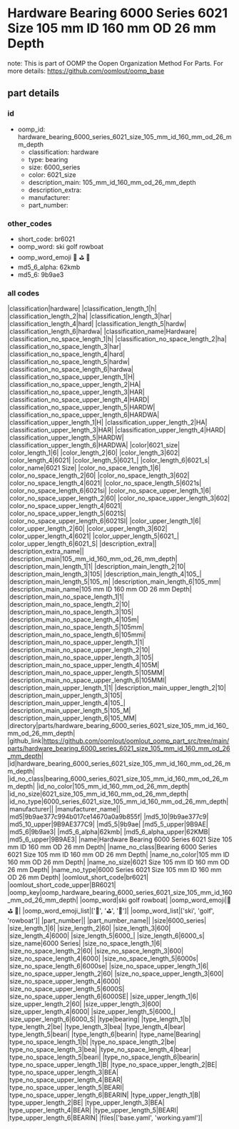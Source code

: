 # Hardware Bearing 6000 Series 6021 Size 105 mm ID 160 mm OD 26 mm Depth  

note: This is part of OOMP the Oopen Organization Method For Parts. For more details: https://github.com/oomlout/oomp_base

##  part details





### id
* oomp_id: hardware_bearing_6000_series_6021_size_105_mm_id_160_mm_od_26_mm_depth
  * classification: hardware
  * type: bearing
  * size: 6000_series
  * color: 6021_size
  * description_main: 105_mm_id_160_mm_od_26_mm_depth
  * description_extra: 
  * manufacturer: 
  * part_number: 

### other_codes
* short_code: br6021
* oomp_word: ski golf rowboat
* oomp_word_emoji :ski: :golf: :rowboat:
* md5_6_alpha: 62kmb
* md5_6: 9b9ae3

### all codes 
|classification|hardware|
|classification_length_1|h|
|classification_length_2|ha|
|classification_length_3|har|
|classification_length_4|hard|
|classification_length_5|hardw|
|classification_length_6|hardwa|
|classification_name|Hardware|
|classification_no_space_length_1|h|
|classification_no_space_length_2|ha|
|classification_no_space_length_3|har|
|classification_no_space_length_4|hard|
|classification_no_space_length_5|hardw|
|classification_no_space_length_6|hardwa|
|classification_no_space_upper_length_1|H|
|classification_no_space_upper_length_2|HA|
|classification_no_space_upper_length_3|HAR|
|classification_no_space_upper_length_4|HARD|
|classification_no_space_upper_length_5|HARDW|
|classification_no_space_upper_length_6|HARDWA|
|classification_upper_length_1|H|
|classification_upper_length_2|HA|
|classification_upper_length_3|HAR|
|classification_upper_length_4|HARD|
|classification_upper_length_5|HARDW|
|classification_upper_length_6|HARDWA|
|color|6021_size|
|color_length_1|6|
|color_length_2|60|
|color_length_3|602|
|color_length_4|6021|
|color_length_5|6021_|
|color_length_6|6021_s|
|color_name|6021 Size|
|color_no_space_length_1|6|
|color_no_space_length_2|60|
|color_no_space_length_3|602|
|color_no_space_length_4|6021|
|color_no_space_length_5|6021s|
|color_no_space_length_6|6021si|
|color_no_space_upper_length_1|6|
|color_no_space_upper_length_2|60|
|color_no_space_upper_length_3|602|
|color_no_space_upper_length_4|6021|
|color_no_space_upper_length_5|6021S|
|color_no_space_upper_length_6|6021SI|
|color_upper_length_1|6|
|color_upper_length_2|60|
|color_upper_length_3|602|
|color_upper_length_4|6021|
|color_upper_length_5|6021_|
|color_upper_length_6|6021_S|
|description_extra||
|description_extra_name||
|description_main|105_mm_id_160_mm_od_26_mm_depth|
|description_main_length_1|1|
|description_main_length_2|10|
|description_main_length_3|105|
|description_main_length_4|105_|
|description_main_length_5|105_m|
|description_main_length_6|105_mm|
|description_main_name|105 mm ID 160 mm OD 26 mm Depth|
|description_main_no_space_length_1|1|
|description_main_no_space_length_2|10|
|description_main_no_space_length_3|105|
|description_main_no_space_length_4|105m|
|description_main_no_space_length_5|105mm|
|description_main_no_space_length_6|105mmi|
|description_main_no_space_upper_length_1|1|
|description_main_no_space_upper_length_2|10|
|description_main_no_space_upper_length_3|105|
|description_main_no_space_upper_length_4|105M|
|description_main_no_space_upper_length_5|105MM|
|description_main_no_space_upper_length_6|105MMI|
|description_main_upper_length_1|1|
|description_main_upper_length_2|10|
|description_main_upper_length_3|105|
|description_main_upper_length_4|105_|
|description_main_upper_length_5|105_M|
|description_main_upper_length_6|105_MM|
|directory|parts/hardware_bearing_6000_series_6021_size_105_mm_id_160_mm_od_26_mm_depth|
|github_link|https://github.com/oomlout/oomlout_oomp_part_src/tree/main/parts/hardware_bearing_6000_series_6021_size_105_mm_id_160_mm_od_26_mm_depth|
|id|hardware_bearing_6000_series_6021_size_105_mm_id_160_mm_od_26_mm_depth|
|id_no_class|bearing_6000_series_6021_size_105_mm_id_160_mm_od_26_mm_depth|
|id_no_color|105_mm_id_160_mm_od_26_mm_depth|
|id_no_size|6021_size_105_mm_id_160_mm_od_26_mm_depth|
|id_no_type|6000_series_6021_size_105_mm_id_160_mm_od_26_mm_depth|
|manufacturer||
|manufacturer_name||
|md5|9b9ae377c994b017ce14670a0a9b855f|
|md5_10|9b9ae377c9|
|md5_10_upper|9B9AE377C9|
|md5_5|9b9ae|
|md5_5_upper|9B9AE|
|md5_6|9b9ae3|
|md5_6_alpha|62kmb|
|md5_6_alpha_upper|62KMB|
|md5_6_upper|9B9AE3|
|name|Hardware Bearing 6000 Series 6021 Size 105 mm ID 160 mm OD 26 mm Depth|
|name_no_class|Bearing 6000 Series 6021 Size 105 mm ID 160 mm OD 26 mm Depth|
|name_no_color|105 mm ID 160 mm OD 26 mm Depth|
|name_no_size|6021 Size 105 mm ID 160 mm OD 26 mm Depth|
|name_no_type|6000 Series 6021 Size 105 mm ID 160 mm OD 26 mm Depth|
|oomlout_short_code|br6021|
|oomlout_short_code_upper|BR6021|
|oomp_key|oomp_hardware_bearing_6000_series_6021_size_105_mm_id_160_mm_od_26_mm_depth|
|oomp_word|ski golf rowboat|
|oomp_word_emoji|:ski: :golf: :rowboat:|
|oomp_word_emoji_list|[':ski:', ':golf:', ':rowboat:']|
|oomp_word_list|['ski', 'golf', 'rowboat']|
|part_number||
|part_number_name||
|size|6000_series|
|size_length_1|6|
|size_length_2|60|
|size_length_3|600|
|size_length_4|6000|
|size_length_5|6000_|
|size_length_6|6000_s|
|size_name|6000 Series|
|size_no_space_length_1|6|
|size_no_space_length_2|60|
|size_no_space_length_3|600|
|size_no_space_length_4|6000|
|size_no_space_length_5|6000s|
|size_no_space_length_6|6000se|
|size_no_space_upper_length_1|6|
|size_no_space_upper_length_2|60|
|size_no_space_upper_length_3|600|
|size_no_space_upper_length_4|6000|
|size_no_space_upper_length_5|6000S|
|size_no_space_upper_length_6|6000SE|
|size_upper_length_1|6|
|size_upper_length_2|60|
|size_upper_length_3|600|
|size_upper_length_4|6000|
|size_upper_length_5|6000_|
|size_upper_length_6|6000_S|
|type|bearing|
|type_length_1|b|
|type_length_2|be|
|type_length_3|bea|
|type_length_4|bear|
|type_length_5|beari|
|type_length_6|bearin|
|type_name|Bearing|
|type_no_space_length_1|b|
|type_no_space_length_2|be|
|type_no_space_length_3|bea|
|type_no_space_length_4|bear|
|type_no_space_length_5|beari|
|type_no_space_length_6|bearin|
|type_no_space_upper_length_1|B|
|type_no_space_upper_length_2|BE|
|type_no_space_upper_length_3|BEA|
|type_no_space_upper_length_4|BEAR|
|type_no_space_upper_length_5|BEARI|
|type_no_space_upper_length_6|BEARIN|
|type_upper_length_1|B|
|type_upper_length_2|BE|
|type_upper_length_3|BEA|
|type_upper_length_4|BEAR|
|type_upper_length_5|BEARI|
|type_upper_length_6|BEARIN|
|files|['base.yaml', 'working.yaml']|
